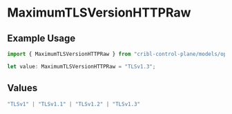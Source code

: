# MaximumTLSVersionHTTPRaw

## Example Usage

```typescript
import { MaximumTLSVersionHTTPRaw } from "cribl-control-plane/models/operations";

let value: MaximumTLSVersionHTTPRaw = "TLSv1.3";
```

## Values

```typescript
"TLSv1" | "TLSv1.1" | "TLSv1.2" | "TLSv1.3"
```